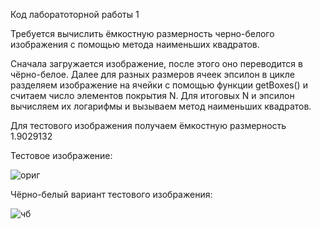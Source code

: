 Код лаборатоторной работы 1

Требуется вычислить ёмкостную размерность черно-белого изображения с помощью метода наименьших квадратов.

Сначала загружается изображение, после этого оно переводится в чёрно-белое. 
Далее для разных размеров ячеек эпсилон в цикле разделяем изображение на ячейки с помощью функции getBoxes() и считаем число элементов покрытия N.
Для итоговых N и эпсилон вычисляем их логарифмы и вызываем метод наименьших квадратов.

Для тестового изображения получаем ёмкостную размерность 1.9029132

Тестовое изображение: 

![ориг](https://user-images.githubusercontent.com/47506579/110574281-e34fac80-816d-11eb-9114-ac38f0e98fe3.png)

Чёрно-белый вариант тестового изображения:

![чб](https://user-images.githubusercontent.com/47506579/110574284-e480d980-816d-11eb-9732-0956d6c7f175.png)
